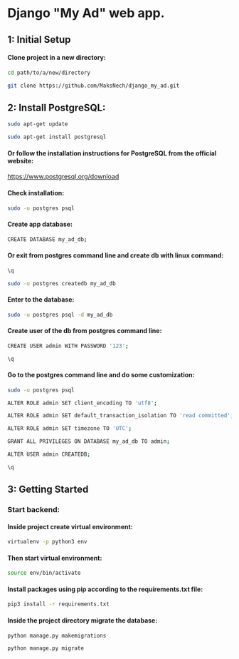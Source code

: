 # Django "My Ad" web app.

## 1: Initial Setup

#### Clone project in a new directory:
```bash
cd path/to/a/new/directory

git clone https://github.com/MaksNech/django_my_ad.git
```
## 2: Install PostgreSQL:
```bash
sudo apt-get update

sudo apt-get install postgresql
```
#### Or follow the installation instructions for PostgreSQL from the official website:
https://www.postgresql.org/download

#### Check installation:
```bash
sudo -u postgres psql
```
#### Create app database:
```bash
CREATE DATABASE my_ad_db;
```

#### Or exit from postgres command line and create db with linux command:
```bash
\q

sudo -u postgres createdb my_ad_db
```

#### Enter to the database:
```bash
sudo -u postgres psql -d my_ad_db
```

#### Create user of the db from postgres command line:
```bash
CREATE USER admin WITH PASSWORD '123';

\q
```
#### Go to the postgres command line and do some customization:
```bash
sudo -u postgres psql

ALTER ROLE admin SET client_encoding TO 'utf8';

ALTER ROLE admin SET default_transaction_isolation TO 'read committed';

ALTER ROLE admin SET timezone TO 'UTC';

GRANT ALL PRIVILEGES ON DATABASE my_ad_db TO admin;

ALTER USER admin CREATEDB;

\q
```

## 3: Getting Started

### Start backend:
#### Inside project create virtual environment:
```bash
virtualenv -p python3 env
```
#### Then start virtual environment:
```bash
source env/bin/activate
```
#### Install packages using pip according to the requirements.txt file:
```bash
pip3 install -r requirements.txt
```
#### Inside the project directory migrate the database:
```bash
python manage.py makemigrations

python manage.py migrate
```

